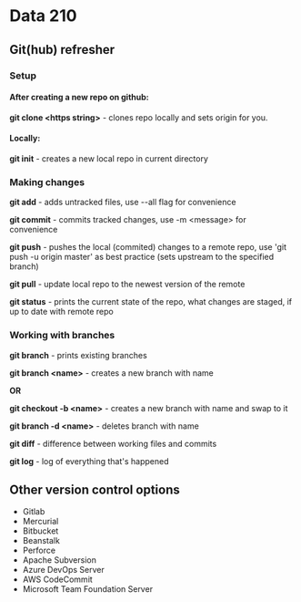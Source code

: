 # Data 210

## Git(hub) refresher

### Setup
#### After creating a new repo on github:

**git clone \<https string>** - clones repo locally and sets origin for you.

#### Locally:

**git init** - creates a new local repo in current directory

### Making changes
**git add** - adds untracked files, use --all flag for convenience

**git commit** - commits tracked changes, use -m \<message> for convenience

**git push** - pushes the local (commited) changes to a remote repo, use 'git push -u origin master' as best practice (sets upstream to the specified branch)

**git pull** - update local repo to the newest version of the remote 

**git status** - prints the current state of the repo, what changes are staged, if up to date with remote repo

### Working with branches
**git branch** - prints existing branches

**git branch \<name>** - creates a new branch with name

**OR**

**git checkout -b \<name>** - creates a new branch with name and swap to it

**git branch -d \<name>** - deletes branch with name

**git diff** - difference between working files and commits

**git log** - log of everything that's happened
## Other version control options
- Gitlab
- Mercurial
- Bitbucket
- Beanstalk
- Perforce
- Apache Subversion
- Azure DevOps Server
- AWS CodeCommit
- Microsoft Team Foundation Server
